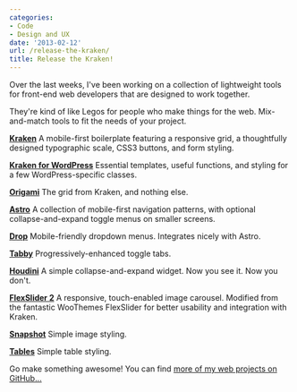 ```yaml
---
categories:
- Code
- Design and UX
date: '2013-02-12'
url: /release-the-kraken/
title: Release the Kraken!
---
```


Over the last weeks, I've been working on a collection of lightweight tools for front-end web developers that are designed to work together.

They're kind of like Legos for people who make things for the web. Mix-and-match tools to fit the needs of your project.
<!--more-->
<strong><a href="http://cferdinandi.github.com/kraken/">Kraken</a></strong>
A mobile-first boilerplate featuring a responsive grid, a thoughtfully designed typographic scale, CSS3 buttons, and form styling.

<strong><a href="http://cferdinandi.github.com/kraken-for-wordpress/">Kraken for WordPress</a></strong>
Essential templates, useful functions, and styling for a few WordPress-specific classes.

<strong><a href="http://cferdinandi.github.com/origami/">Origami</a></strong>
The grid from Kraken, and nothing else.

<strong><a href="http://cferdinandi.github.com/astro/">Astro</a></strong>
A collection of mobile-first navigation patterns, with optional collapse-and-expand toggle menus on smaller screens.

<strong><a href="http://cferdinandi.github.com/drop/">Drop</a></strong>
Mobile-friendly dropdown menus. Integrates nicely with Astro.

<strong><a href="http://cferdinandi.github.com/tabby/">Tabby</a></strong>
Progressively-enhanced toggle tabs.

<strong><a href="http://cferdinandi.github.com/houdini/">Houdini</a></strong>
A simple collapse-and-expand widget. Now you see it. Now you don't.

<strong><a href="https://github.com/cferdinandi/FlexSlider">FlexSlider 2</a></strong>
A responsive, touch-enabled image carousel. Modified from the fantastic WooThemes FlexSlider for better usability and integration with Kraken.

<strong><a href="http://cferdinandi.github.com/snapshot/">Snapshot</a></strong>
Simple image styling.

<strong><a href="http://cferdinandi.github.com/tables/">Tables</a></strong>
Simple table styling.

Go make something awesome! You can find <a href="https://github.com/cferdinandi">more of my web projects on GitHub...</a>